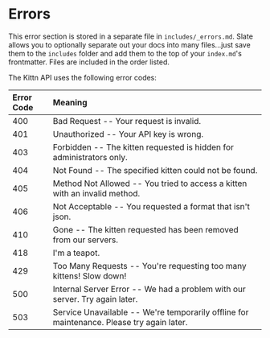# Errors

 This error section is stored in a separate file in `includes/_errors.md`. Slate allows you to optionally separate out your docs into many files...just save them to the `includes` folder and add them to the top of your `index.md`'s frontmatter. Files are included in the order listed.

The Kittn API uses the following error codes:

| Error Code | Meaning |
| :--- | :--- |
| 400 | Bad Request -- Your request is invalid. |
| 401 | Unauthorized -- Your API key is wrong. |
| 403 | Forbidden -- The kitten requested is hidden for administrators only. |
| 404 | Not Found -- The specified kitten could not be found. |
| 405 | Method Not Allowed -- You tried to access a kitten with an invalid method. |
| 406 | Not Acceptable -- You requested a format that isn't json. |
| 410 | Gone -- The kitten requested has been removed from our servers. |
| 418 | I'm a teapot. |
| 429 | Too Many Requests -- You're requesting too many kittens! Slow down! |
| 500 | Internal Server Error -- We had a problem with our server. Try again later. |
| 503 | Service Unavailable -- We're temporarily offline for maintenance. Please try again later. |

